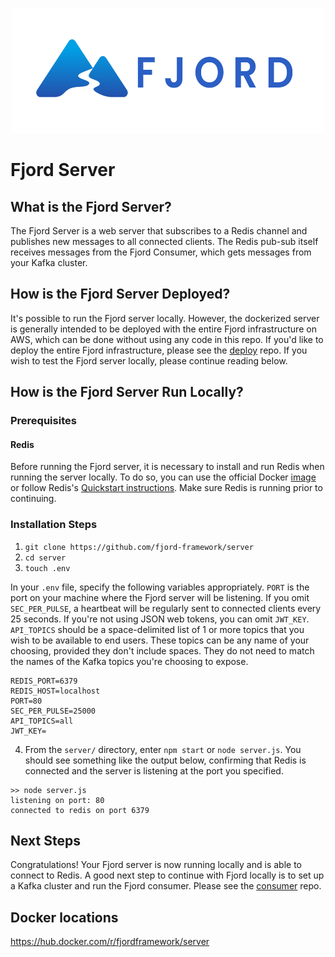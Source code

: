<p align="center">
  <img src="./readme_materials/fjord.svg" width="500" height="200" />
</p>

# Fjord Server

## What is the Fjord Server?

The Fjord Server is a web server that subscribes to a Redis channel and publishes new messages to all connected clients. The Redis pub-sub itself receives messages from the Fjord Consumer, which gets messages from your Kafka cluster.

## How is the Fjord Server Deployed?

It's possible to run the Fjord server locally. However, the dockerized server is generally intended to be deployed with the entire Fjord infrastructure on AWS, which can be done without using any code in this repo. If you'd like to deploy the entire Fjord infrastructure, please see the [deploy](https://github.com/fjord-framework/deploy) repo. If you wish to test the Fjord server locally, please continue reading below.

## How is the Fjord Server Run Locally?

### Prerequisites

#### Redis

Before running the Fjord server, it is necessary to install and run Redis when running the server locally. To do so, you can use the official Docker [image](https://hub.docker.com/_/redis/) or follow Redis's [Quickstart instructions](https://redis.io/topics/quickstart). Make sure Redis is running prior to continuing.

### Installation Steps

1. `git clone https://github.com/fjord-framework/server`
2. `cd server`
3. `touch .env`

In your `.env` file, specify the following variables appropriately. `PORT` is the port on your machine where the Fjord server will be listening. If you omit `SEC_PER_PULSE`, a heartbeat will be regularly sent to connected clients every 25 seconds. If you're not using JSON web tokens, you can omit `JWT_KEY`. `API_TOPICS` should be a space-delimited list of 1 or more topics that you wish to be available to end users. These topics can be any name of your choosing, provided they don't include spaces. They do not need to match the names of the Kafka topics you're choosing to expose.

```
REDIS_PORT=6379
REDIS_HOST=localhost
PORT=80
SEC_PER_PULSE=25000
API_TOPICS=all
JWT_KEY=
```

4. From the `server/` directory, enter `npm start` or `node server.js`. You should see something like the output below, confirming that Redis is connected and the server is listening at the port you specified.

```
>> node server.js
listening on port: 80
connected to redis on port 6379
```

## Next Steps

Congratulations! Your Fjord server is now running locally and is able to connect to Redis. A good next step to continue with Fjord locally is to set up a Kafka cluster and run the Fjord consumer. Please see the [consumer](https://github.com/fjord-framework/consumer) repo.

## Docker locations

https://hub.docker.com/r/fjordframework/server
